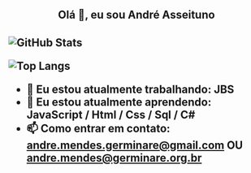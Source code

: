 <h2 align= "center"> Olá 👋, eu sou André Asseituno <h2>

</hr>

![GitHub Stats](https://github-readme-stats.vercel.app/api?username=andreasseituno&theme=radical)
  
![Top Langs](https://github-readme-stats.vercel.app/api/top-langs/?username=andreasseituno&layout=compact)

- 🔭 Eu estou atualmente trabalhando: JBS
- 🌱 Eu estou atualmente aprendendo: JavaScript / Html / Css / Sql / C#
- 📫 Como entrar em contato: andre.mendes.germinare@gmail.com OU andre.mendes@germinare.org.br
